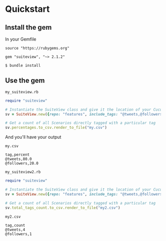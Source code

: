 # Quickstart

## Install the gem
In your Gemfile
```Gemfile
source "https://rubygems.org"

gem "suiteview", "~> 2.1.2"
```

`$ bundle install`

## Use the gem

`my_suiteview.rb`

```ruby
require "suiteview"

# Instantiate the SuiteView class and give it the location of your Cucumber Suite (repo)
sv = SuiteView.new({repo: "features", include_tags: "@tweets,@followers"})

# Get a count of all Scenarios directly tagged with a particular tag
sv.percentages.to_csv.render_to_file("my.csv")
```

And you'll have your output

`my.csv`

```csv
tag,percent
@tweets,80.0
@followers,20.0
```

`my_suiteview2.rb`

```ruby
require "suiteview"

# Instantiate the SuiteView class and give it the location of your Cucumber Suite (repo)
sv = SuiteView.new({repo: "features", include_tags: "@tweets,@followers"})

# Get a count of all Scenarios directly tagged with a particular tag
sv.total_tags_count.to_csv.render_to_file("my2.csv")
```

`my2.csv`

```csv
tag,count
@tweets,4
@followers,1
```
